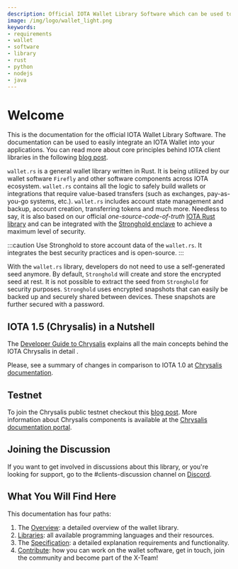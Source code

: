 ```yaml
---
description: Official IOTA Wallet Library Software which can be used to easily integrate an IOTA Wallet into your application 
image: /img/logo/wallet_light.png
keywords:
- requirements
- wallet
- software
- library
- rust
- python
- nodejs
- java
---
```

# Welcome

This is the documentation for the official IOTA Wallet Library Software. The documentation can be used to easily integrate an IOTA Wallet into your applications. You can read more about core principles behind IOTA client libraries in the following [blog post](https://blog.iota.org/the-new-iota-client-libraries-harder-better-faster-stronger/).

`wallet.rs` is a general wallet library written in Rust. It is being utilized by our wallet software `Firefly` and other software components across IOTA ecosystem. `wallet.rs` contains all the logic to safely build wallets or integrations that require value-based transfers (such as exchanges, pay-as-you-go systems, etc.). `wallet.rs` includes account state management and backup, account creation, transferring tokens and much more. Needless to say, it is also based on our official _one-source-code-of-truth_ [IOTA Rust library](https://github.com/iotaledger/iota.rs) and can be integrated with the [Stronghold enclave](https://blog.iota.org/iota-stronghold-6ce55d311d7c/) to achieve a maximum level of security.

:::caution
Use Stronghold to store account data of the `wallet.rs`. It integrates the best security practices and is open-source.
:::

With the `wallet.rs` library, developers do not need to use a self-generated seed anymore. By default, `Stronghold` will create and store the encrypted seed at rest. It is not possible to extract the seed from `Stronghold` for security purposes. `Stronghold` uses encrypted snapshots that can easily be backed up and securely shared between devices. These snapshots are further secured with a password.

## IOTA 1.5 (Chrysalis) in a Nutshell
The [Developer Guide to Chrysalis](https://chrysalis.docs.iota.org/guides/dev_guide) explains all the main concepts behind the IOTA Chrysalis in detail .

Please, see a summary of changes in comparison to IOTA 1.0 at [Chrysalis documentation](https://chrysalis.docs.iota.org/guides).

## Testnet
To join the Chrysalis public testnet checkout this [blog post](https://blog.iota.org/chrysalis-phase-2-testnet-out-now/). More information about Chrysalis components is available at the [Chrysalis documentation portal](https://chrysalis.docs.iota.org/).

## Joining the Discussion
If you want to get involved in discussions about this library, or you're looking for support, go to the #clients-discussion channel on [Discord](https://discord.iota.org).

## What You Will Find Here
This documentation has four paths:
1. The [Overview](overview.md): a detailed overview of the wallet library. 
2. [Libraries](libraries/overview.md): all available programming languages and their resources.
3. The [Specification](specification.md): a detailed explanation requirements and functionality.
4. [Contribute](contribute.md): how you can work on the wallet software, get in touch, join the community and become part of the X-Team!
